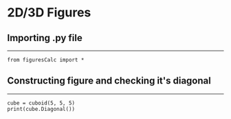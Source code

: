 # 2D/3D Figures
## Importing .py file
---
```
from figuresCalc import *
```

## Constructing figure and checking it's diagonal
---
```
cube = cuboid(5, 5, 5)
print(cube.Diagonal())
```